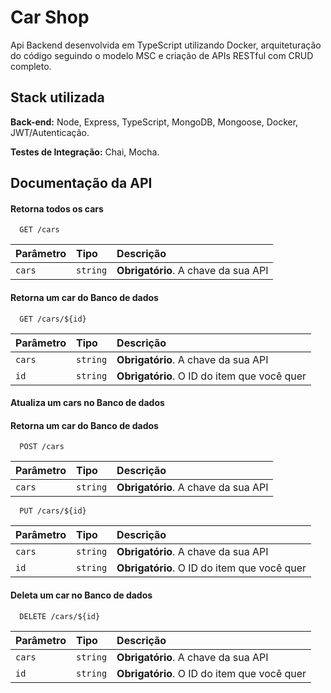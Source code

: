 
# Car Shop

Api Backend desenvolvida em TypeScript utilizando Docker, arquiteturação do código seguindo o modelo MSC e criação de APIs RESTful com CRUD completo.

## Stack utilizada

**Back-end:** Node, Express, TypeScript, MongoDB, Mongoose, Docker, JWT/Autenticação.

**Testes de Integração:** Chai, Mocha.


## Documentação da API

#### Retorna todos os cars

```http
  GET /cars
```

| Parâmetro   | Tipo       | Descrição                           |
| :---------- | :--------- | :---------------------------------- |
| `cars` | `string` | **Obrigatório**. A chave da sua API |

#### Retorna um car do Banco de dados

```http
  GET /cars/${id}
```

| Parâmetro   | Tipo       | Descrição                                   |
| :---------- | :--------- | :------------------------------------------ |
| `cars` | `string` | **Obrigatório**. A chave da sua API |
| `id`      | `string` | **Obrigatório**. O ID do item que você quer |

#### Atualiza um cars no Banco de dados


#### Retorna um car do Banco de dados

```http
  POST /cars
```

| Parâmetro   | Tipo       | Descrição                                   |
| :---------- | :--------- | :------------------------------------------ |
| `cars` | `string` | **Obrigatório**. A chave da sua API |


```http
  PUT /cars/${id}
```

| Parâmetro   | Tipo       | Descrição                                   |
| :---------- | :--------- | :------------------------------------------ |
| `cars` | `string` | **Obrigatório**. A chave da sua API |
| `id`      | `string` | **Obrigatório**. O ID do item que você quer |

#### Deleta um car no Banco de dados

```http
  DELETE /cars/${id}
```

| Parâmetro   | Tipo       | Descrição                                   |
| :---------- | :--------- | :------------------------------------------ |
| `cars` | `string` | **Obrigatório**. A chave da sua API |
| `id`      | `string` | **Obrigatório**. O ID do item que você quer |
